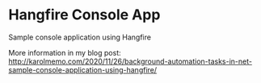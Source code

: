 # Hangfire Console App
Sample console application using Hangfire

More information in my blog post:\
http://karolmemo.com/2020/11/26/background-automation-tasks-in-net-sample-console-application-using-hangfire/
